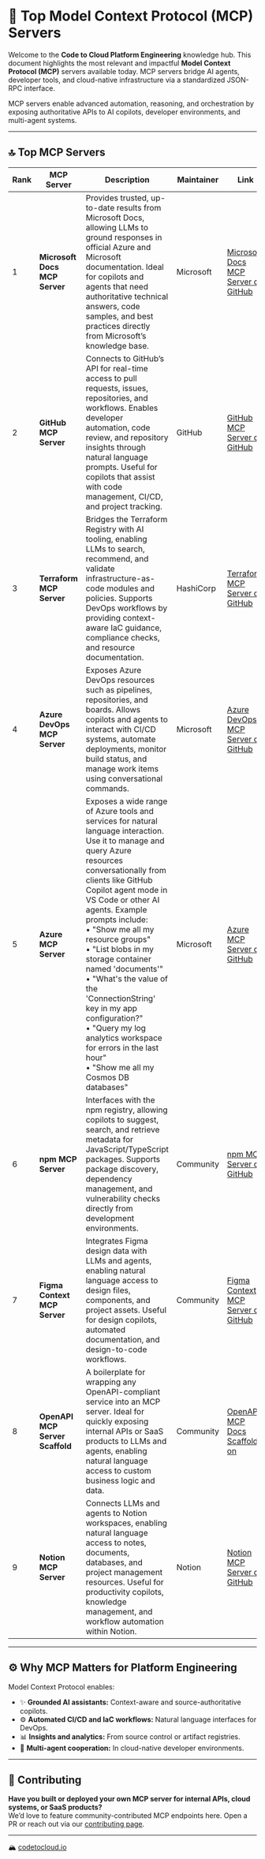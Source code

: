 # 🧠 Top Model Context Protocol (MCP) Servers

Welcome to the **Code to Cloud Platform Engineering** knowledge hub. This document highlights the most relevant and impactful **Model Context Protocol (MCP)** servers available today. MCP servers bridge AI agents, developer tools, and cloud-native infrastructure via a standardized JSON-RPC interface.

MCP servers enable advanced automation, reasoning, and orchestration by exposing authoritative APIs to AI copilots, developer environments, and multi-agent systems.

---

## 🔝 Top MCP Servers

| Rank | MCP Server                       | Description                                                                                                   | Maintainer   | Link                                                                 |
|------|----------------------------------|---------------------------------------------------------------------------------------------------------------|--------------|----------------------------------------------------------------------|
| 1    | **Microsoft Docs MCP Server**    | Provides trusted, up-to-date results from Microsoft Docs, allowing LLMs to ground responses in official Azure and Microsoft documentation. Ideal for copilots and agents that need authoritative technical answers, code samples, and best practices directly from Microsoft’s knowledge base. | Microsoft    | [Microsoft Docs MCP Server on GitHub](https://github.com/MicrosoftDocs/mcp)                     |
| 2    | **GitHub MCP Server**            | Connects to GitHub’s API for real-time access to pull requests, issues, repositories, and workflows. Enables developer automation, code review, and repository insights through natural language prompts. Useful for copilots that assist with code management, CI/CD, and project tracking. | GitHub       | [GitHub MCP Server on GitHub](https://github.com/github/github-mcp-server)              |
| 3    | **Terraform MCP Server**         | Bridges the Terraform Registry with AI tooling, enabling LLMs to search, recommend, and validate infrastructure-as-code modules and policies. Supports DevOps workflows by providing context-aware IaC guidance, compliance checks, and resource documentation. | HashiCorp    | [Terraform MCP Server on GitHub](https://github.com/hashicorp/terraform-mcp-server)         |
| 4    | **Azure DevOps MCP Server**      | Exposes Azure DevOps resources such as pipelines, repositories, and boards. Allows copilots and agents to interact with CI/CD systems, automate deployments, monitor build status, and manage work items using conversational commands. | Microsoft    | [Azure DevOps MCP Server on GitHub](https://github.com/microsoft/azure-devops-mcp)             |
| 5    | **Azure MCP Server**             | Exposes a wide range of Azure tools and services for natural language interaction. Use it to manage and query Azure resources conversationally from clients like GitHub Copilot agent mode in VS Code or other AI agents. Example prompts include:<br/>• "Show me all my resource groups"<br/>• "List blobs in my storage container named 'documents'"<br/>• "What's the value of the 'ConnectionString' key in my app configuration?"<br/>• "Query my log analytics workspace for errors in the last hour"<br/>• "Show me all my Cosmos DB databases" | Microsoft    | [Azure MCP Server on GitHub](https://github.com/Azure/azure-mcp)                       |
| 6    | **npm MCP Server**               | Interfaces with the npm registry, allowing copilots to suggest, search, and retrieve metadata for JavaScript/TypeScript packages. Supports package discovery, dependency management, and vulnerability checks directly from development environments. | Community    | [npm MCP Server on GitHub](https://github.com/anshumanv/npm-mcp-server)               |
| 7    | **Figma Context MCP Server**     | Integrates Figma design data with LLMs and agents, enabling natural language access to design files, components, and project assets. Useful for design copilots, automated documentation, and design-to-code workflows. | Community    | [Figma Context MCP Server on GitHub](https://github.com/GLips/Figma-Context-MCP)                |
| 8    | **OpenAPI MCP Server Scaffold**  | A boilerplate for wrapping any OpenAPI-compliant service into an MCP server. Ideal for quickly exposing internal APIs or SaaS products to LLMs and agents, enabling natural language access to custom business logic and data. | Community    | [OpenAPI MCP Docs Scaffold on ](https://platform.openai.com/docs/mcp)     |
| 9    | **Notion MCP Server**            | Connects LLMs and agents to Notion workspaces, enabling natural language access to notes, documents, databases, and project management resources. Useful for productivity copilots, knowledge management, and workflow automation within Notion. | Notion       | [Notion MCP Server on GitHub](https://github.com/makenotion/notion-mcp-server)           |

---

## ⚙️ Why MCP Matters for Platform Engineering

Model Context Protocol enables:

- ✨ **Grounded AI assistants:** Context-aware and source-authoritative copilots.
- ⚙️ **Automated CI/CD and IaC workflows:** Natural language interfaces for DevOps.
- 📊 **Insights and analytics:** From source control or artifact registries.
- 🧠 **Multi-agent cooperation:** In cloud-native developer environments.

---

## 🧪 **Contributing**

**Have you built or deployed your own MCP server for internal APIs, cloud systems, or SaaS products?**  
We’d love to feature community-contributed MCP endpoints here. Open a PR or reach out via our [contributing page](../../CONTRIBUTING.md).

---

🏔️ [codetocloud.io](https://codetocloud.io)